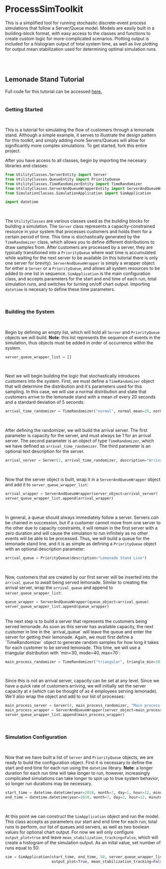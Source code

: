 # ProcessSimToolkit

This is a simplified tool for running stochastic discrete-event process simulations that follow a Server/Queue model. Models are easily built in a building-block format, with easy access to the classes and functions to create custom logic for more-complicated scenarios. Plotting output is included for a histogram output of total system time, as well as live plotting for output mean stabilization used for determining optimal simulation runs. 

<br><br>
## Lemonade Stand Tutorial

Full code for this tutorial can be accessed [here.](https://github.com/trevorbye/ProcessSimToolkit/blob/master/LemonadeStandTutorial/LemonadeStandSim.py)
<br><br>

### Getting Started
<br>

This is a tutorial for simulating the flow of customers through a lemonade stand. Although a simple example, it serves to illustrate the design pattern for this toolkit, and simply adding more Servers/Queues will allow for significantly more complex simulations. To get started, fork this entire project.

After you have access to all classes, begin by importing the necesary libraries and classes:

```python
from UtilityClasses.ServerEntity import Server
from UtilityClasses.QueueEntity import PriorityQueue
from UtilityClasses.TimeRandomizerEntity import TimeRandomizer
from UtilityClasses.ServerAndQueueWrapperEntity import ServerAndQueueWrapper
from SimulationClasses.SimulationApplication import SimApplication

import datetime
```
<br>

The `UtilityClasses` are various classes used as the building blocks for building a simulation. The `Server` class represents a capacity-constrained resource in your system that processes customers and holds them for a certain period of time. This time is stochastically generated by the `TimeRandomizer` class, which allows you to define different distributions to draw samples from. After customers are processed by a server, they are typically transitioned into a `PriorityQueue` where wait time is accumulated while waiting for the next server to be available (in this tutorial there is only one server for brevity). `ServerAndQueueWrapper` is simply a wrapper object for either a `Server` or a `PriorityQueue`, and allows all system resources to be added to one list in sequence. `SimApplication` is the main configuration class, and accepts parameters for the start and end time of each run, total simulation runs, and switches for turning on/off chart output. Importing `datetime` is necesary to define these time parameters.

<br>

### Building the System
<br>

Begin by defining an empty list, which will hold all `Server` and `PriorityQueue` objects we will build. **Note**: this list represents the sequence of events in the simulation, thus objects must be added in order of occurrence within the system.

```python
server_queue_wrapper_list = []
```
<br>

Next we will begin building the logic that stochastically introduces customers into the system. First, we must define a `TimeRandomizer` object that will determine the distribution and it's parameters used for this sampling. In this case, we will use a normal distribution and state that customers arrive to the lemonade stand with a mean of every 20 seconds and a standard deviation of 5 seconds:

```python
arrival_time_randomizer = TimeRandomizer("normal", normal_mean=20, normal_stddev=5)
```
<br>

After defining the randomizer, we will build the arrival server. The first parameter is capacity for the server, and must always be 1 for an arrival server. The second parameter is an object of type `TimeRandomizer`, which we have defined as `arrival_time_randomizer`. The third parameter is an optional text description for the server.

```python
arrival_server = Server(1, arrival_time_randomizer, description="Arrival Server")
```
<br>

Now that the server object is built, wrap it in a `ServerAndQueueWrapper` object and add it to `server_queue_wrapper_list`:

```python
arrival_wrapper = ServerAndQueueWrapper(server_object=arrival_server)
server_queue_wrapper_list.append(arrival_wrapper)
```
<br>

In general, a queue should always immediately follow a server. Servers *can* be chained in succession, but if a customer cannot move from one server to the other due to capacity constraints, it will remain in the first server with a zero duration and will cause the simulation to run infinitely as no other events will be able to be processed. Thus, we will build a queue for the lemonade stand line, and it is as simple as defining a `PriorityQueue` object with an optional description parameter:

```python
arrival_queue = PriorityQueue(description="Lemonade Stand Line")
```
<br>

Now, customers that are created by our first server will be inserted into the `arrival_queue` to await being served lemonade. Similar to creating the arrival server, wrap the `arrival_queue` and append to `server_queue_wrapper_list`:

```python
queue_wrapper = ServerAndQueueWrapper(queue_object=arrival_queue)
server_queue_wrapper_list.append(queue_wrapper)
```
<br>
The next step is to build a server that represents the customers being served lemonade. As soon as this server has available capacity, the next customer in line in the `arrival_queue` will leave the queue and enter the server for getting their lemonade. Again, we must first define a `TimeRandomizer` object to generate random samples for how long it takes for each customer to be served lemonade. This time, we will use a triangular distribution with `min=30, mode=40, max=70`:

```python
main_process_randomizer = TimeRandomizer("triangular", triangle_min=30, triangle_mode=40, triangle_max=70)
```
<br>

Since this is not an arrival server, capacity can be set at any level. Since we have a quick rate of customers arriving, we will initially set the server capacity at `4` (which can be thought of as 4 employees serving lemonade). We'll also wrap the object and add to our list of processes:

```python
main_process_server = Server(4, main_process_randomizer, "Main process Server (serving Lemonade)")
main_process_wrapper = ServerAndQueueWrapper(server_object=main_process_server)
server_queue_wrapper_list.append(main_process_wrapper)
```
<br>

### Simulation Configuration
<br>

Now that we have built a list of `Server` and `PriorityQueue` objects, we are ready to build the configuration object. First it is necessary to define the start and end time for each run using the `datetime` library. **Note**: a longer duration for each run time will take longer to run, however, increasingly complicated simulations can take longer to spin up to true system behavior, so longer run durations may be necessary.

```python
start_time = datetime.datetime(year=2018, month=7, day=1, hour=12, minute=0, second=0)
end_time = datetime.datetime(year=2018, month=7, day=2, hour=12, minute=0, second=0)
```
<br>

At this point we can construct the `SimApplication` object and run the model. This class accepts as parameters our start and end time for each run, total runs to perform, our list of queues and servers, as well as two boolean values for optional chart output. For now we will only configure `output_plot=true` and leave `mean_stabilization_tracking=False`, which will create a histogram of the simulation output. As an inital value, set number of runs equal to 50:

```python
sim = SimApplication(start_time, end_time, 50, server_queue_wrapper_list,
                     output_plot=True, mean_stabilization_tracking=False)
```
<br>
